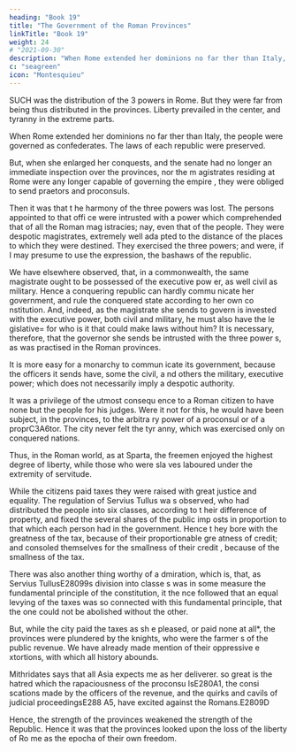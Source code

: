```yaml
---
heading: "Book 19"
title: "The Government of the Roman Provinces"
linkTitle: "Book 19"
weight: 24
# "2021-09-30"
description: "When Rome extended her dominions no far ther than Italy, the people were governed as confederates. The laws of each republic were preserved"
c: "seagreen"
icon: "Montesquieu"
---
```




SUCH was the distribution of the 3 powers in Rome. But they were far from being thus distributed in the provinces. Liberty prevailed in the center, and tyranny in the extreme parts.

When Rome extended her dominions no far ther than Italy, the people were governed as confederates. The laws of each republic were preserved. 

But, when she enlarged her conquests, and the senate had no longer an immediate inspection over the provinces, nor the m agistrates residing at Rome were any longer capable of governing the empire , they were obliged to send praetors and proconsuls. 

Then it was that t he harmony of the three powers was lost. The persons appointed to that offi ce were intrusted with a power which comprehended that of all the Roman mag istracies; nay, even that of the people. They were despotic magistrates, extremely well ada pted to the distance of the places to which they were destined. They exercised the three powers; and were, if I may presume to use the expression, the bashaws of the republic.

We have elsewhere observed, that, in a commonwealth, the same magistrate ought to be possessed of the executive pow er, as well civil as military. Hence a conquering republic can hardly commu nicate her government, and rule the conquered state according to her own co nstitution. And, indeed, as the magistrate she sends to govern is invested  with the executive power, both civil and military, he must also have the le gislative= for who is it that could make laws without him? It is necessary, therefore, that the governor she sends be intrusted with the three power s, as was practised in the Roman provinces.

It is more easy for a monarchy to commun icate its government, because the officers it sends have, some the civil, a nd others the military, executive power; which does not necessarily imply a despotic authority.

It was a privilege of the utmost consequ ence to a Roman citizen to have none but the people for his judges. Were it not for this, he would have been subject, in the provinces, to the arbitra ry power of a proconsul or of a proprC3A6tor. The city never felt the tyr anny, which was exercised only on conquered nations.

Thus, in the Roman world, as at Sparta,  the freemen enjoyed the highest degree of liberty, while those who were sla ves laboured under the extremity of servitude.

While the citizens paid taxes they were  raised with great justice and equality. The regulation of Servius Tullus wa s observed, who had distributed the people into six classes, according to t heir difference of property, and fixed the several shares of the public imp osts in proportion to that which each person had in the government. Hence t hey bore with the greatness of the tax, because of their proportionable gre atness of credit; and consoled themselves for the smallness of their credit , because of the smallness of the tax.

There was also another thing worthy of a dmiration, which is, that, as Servius TullusE28099s division into classe s was in some measure the fundamental principle of the constitution, it the nce followed that an equal levying of the taxes was so connected with this  fundamental principle, that the one could not be abolished without the other.

But, while the city paid the taxes as sh e pleased, or paid none at all*, the provinces were plundered by the knights, who were the farmer s of the public revenue. We have already made mention of their oppressive e xtortions, with which all history abounds.


Mithridates says that all Asia expects me as her deliverer.  so great is the hatred which the rapaciousness of the proconsu lsE280A1, the consi scations made by the officers of the revenue, and the quirks and cavils of  judicial proceedingsE288 A5, have excited against the Romans.E2809D

Hence, the strength of the provinces weakened the strength of the Republic. Hence it was that the provinces looked upon the loss of the liberty of Ro me as the epocha of their own freedom.

<!-- 
CHAP. XX.= The End of this Book.

I should be glad to inquire into the dis tribution of the three powers in all the moderate governments we are acquai nted with, in order to calculate the degrees of liberty which each may enjo y. But we must not always exhaust a subject, so as to leave no work at all  for the reader. My business is not to make people read, but to make them think. -->